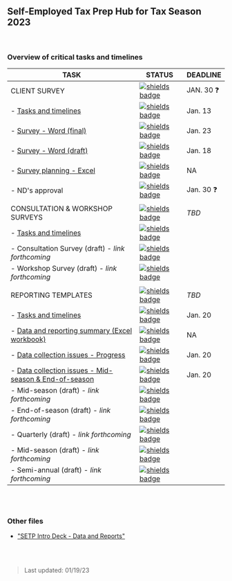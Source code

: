 
<br>
<br>

## Self-Employed Tax Prep Hub for Tax Season 2023

<br> 

### Overview of critical tasks and timelines

| **TASK**                                                                                                                                                                                                                                 | **STATUS**                                                                                 | **DEADLINE** |
|------------------------------------------------------------------------------------------------------------------------------------------------------------------------------------------------------------------------------------------|--------------------------------------------------------------------------------------------|--------------|
| CLIENT SURVEY                                                                                                                                                                                                                            | [![shields badge](https://img.shields.io/badge/in%20progress-aqua?style=for-the-badge)]()  | JAN. 30 ❓   |               
|  - [Tasks and timelines](https://nyco365.sharepoint.com/:w:/r/sites/OFE1/Shared%20Documents/Research/SETP/Data%20collection/NYC-SETP-client-survey-tasks-timelines-ts23.docx?d=w21c124ccc94746fdb9c91acebb050697&csf=1&web=1&e=of1JsP)   | [![shields badge](https://img.shields.io/badge/in%20progress-aqua.svg)]()                  | Jan. 13      |
|  - [Survey - Word (final)](https://nyco365.sharepoint.com/:w:/s/OFE1/EV2BteX3vZxEoJpih7-Tmt4BkSjx3wXneemY4oqWcwiIlw?e=hCBEek)                                                                                                            | [![shields badge](https://img.shields.io/badge/in%20progress-aqua.svg)]()                  | Jan. 23      |              
|  - [Survey - Word (draft)](https://nyco365.sharepoint.com/:w:/r/sites/OFE1/Shared%20Documents/Research/SETP/Data%20collection/NYC%20SETP%20Client%20Survey%20-%20TS%2023.docx?d=w4da3a4c11d7f4acd93d18df8763ede1b&csf=1&web=1&e=0OK6gE)  | [![shields badge](https://img.shields.io/badge/in%20progress-aqua.svg)]()                  | Jan. 18      |              
|  - [Survey planning - Excel](https://nyco365.sharepoint.com/:w:/r/sites/OFE1/Shared%20Documents/Research/SETP/Data%20collection/NYC%20SETP%20Client%20Survey%20-%20TS%2023.docx?d=w4da3a4c11d7f4acd93d18df8763ede1b&csf=1&web=1&e=0OK6gE)| [![shields badge](https://img.shields.io/badge/in%20progress-aqua.svg)]()                  | NA           |
|  - ND's approval                                                                                                                                                                                                                         | [![shields badge](https://img.shields.io/badge/not%20started-red.svg)]()                   | Jan. 30 ❓   |              
|                                                                                                                                                                                                                                          |                                                                                            |              |                                            
| CONSULTATION & WORKSHOP SURVEYS                                                                                                                                                                                                          | [![shields badge](https://img.shields.io/badge/not%20started-red?style=for-the-badge)]()   | *TBD*        |               
|  - [Tasks and timelines](https://nyco365.sharepoint.com/:w:/s/OFE1/EejA9VKWrIxFiQ0FHtMqFqgBaC0WcBfvO9cOQIczp5o_yg?e=52cCaq)                                                                                                              | [![shields badge](https://img.shields.io/badge/not%20started-red.svg)]()                   |              | 
|  - Consultation Survey (draft) - *link forthcoming*                                                                                                                                                                                      |  [![shields badge](https://img.shields.io/badge/not%20started-red.svg)]()                  |              |                
|  - Workshop Survey (draft) - *link forthcoming*                                                                                                                                                                                          | [![shields badge](https://img.shields.io/badge/not%20started-red.svg)]()                   |              |
|                                                                                                                                                                                                                                          |                                                                                            |              |                                            
| REPORTING TEMPLATES                                                                                                                                                                                                                      | [![shields badge](https://img.shields.io/badge/in%20progress-aqua?style=for-the-badge)]()  | *TBD*        |               
|  - [Tasks and timelines](https://nyco365.sharepoint.com/:w:/s/OFE1/EbgJ0_YviNBGnhHis1hXKAUB1JUL5tVudxw0bhWD8gPWJQ?e=FBw79r)                                                                                                              | [![shields badge](https://img.shields.io/badge/in%20progress-aqua.svg)]()                  |  Jan. 20     |
|  - [Data and reporting summary (Excel workbook)](https://nyco365.sharepoint.com/:x:/s/OFE1/ERYOOR1Sq6BApCiW8Pmo7ZkBeoNevTFGR8sl41Dl9VC7sw?e=2lEMjf)                                                                                      |  [![shields badge](https://img.shields.io/badge/in%20progress-aqua.svg)]()                 |  NA          |                
|  - [Data collection issues - Progress](https://nyco365.sharepoint.com/:w:/s/OFE1/EXLWKMYpM1hPlsYtRj3CWpMB9RiSJCfKtcUuN28doWABXg?e=2Kn49o)                                                                                                |  [![shields badge](https://img.shields.io/badge/in%20progress-aqua.svg)]()                 |  Jan. 20     |                
|  - [Data collection issues - Mid-season & End-of-season](https://nyco365.sharepoint.com/:w:/s/OFE1/EXRAmCBjmxFFis7U65NHlmYB6pP2grySY7m6W1L_mzIp_A?e=mHnEvS)                                                                              |  [![shields badge](https://img.shields.io/badge/in%20progress-aqua.svg)]()                 |  Jan. 20     |                
|  - Mid-season (draft) - *link forthcoming*                                                                                                                                                                                               | [![shields badge](https://img.shields.io/badge/not%20started-red.svg)]()                   |              |                 
|  - End-of-season (draft) - *link forthcoming*                                                                                                                                                                                            | [![shields badge](https://img.shields.io/badge/not%20started-red.svg)]()                   |              |                                                                                                        
|  - Quarterly (draft) - *link forthcoming*                                                                                                                                                                                                | [![shields badge](https://img.shields.io/badge/not%20started-red.svg)]()                   |              |                                                                                                        
|  - Mid-season (draft) - *link forthcoming*                                                                                                                                                                                               | [![shields badge](https://img.shields.io/badge/not%20started-red.svg)]()                   |              |                                                                                                       
|  - Semi-annual (draft) - *link forthcoming*                                                                                                                                                                                              | [![shields badge](https://img.shields.io/badge/not%20started-red.svg)]()                   |              |                                                                                                            


<br>
<br>

### Other files  

- ["SETP Intro Deck - Data and Reports"](https://nyco365.sharepoint.com/:p:/s/OFE1/EVJdFCP2P-FClyjntBpMkHgBzzpegCQns6Jr62iOFwROWA?e=omO1gj)

<br>
<br>  

> Last updated: 01/19/23
